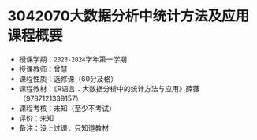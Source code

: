 # 3042070大数据分析中统计方法及应用课程概要

+ 授课学期：`2023-2024`学年第一学期
+ 授课教师：曾慧
+ 课程性质：选修课（60分及格）
+ 课程教材：《R语言：大数据分析中的统计方法与应用》薛薇（9787121339157）
+ 课程考核：未知（至少不考试）
+ 评价：未知
+ 备注：没上过课，只知道教材
